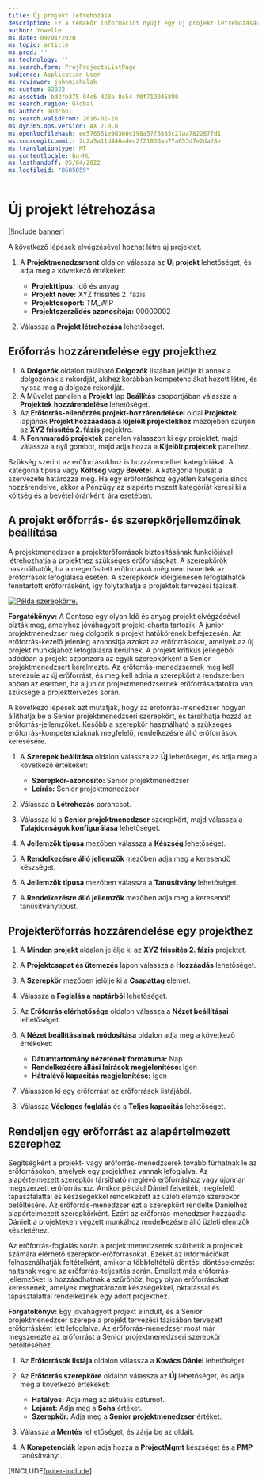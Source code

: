 ```yaml
---
title: Új projekt létrehozása
description: Ez a témakör információt nyújt egy új projekt létrehozásáról.
author: Yowelle
ms.date: 09/01/2020
ms.topic: article
ms.prod: ''
ms.technology: ''
ms.search.form: ProjProjectsListPage
audience: Application User
ms.reviewer: johnmichalak
ms.custom: 82022
ms.assetid: bd2fb375-84c6-428a-8e54-f0f719045898
ms.search.region: Global
ms.author: andchoi
ms.search.validFrom: 2016-02-28
ms.dyn365.ops.version: AX 7.0.0
ms.openlocfilehash: ee576561e9d360c198a57f5885c27aa782267fd1
ms.sourcegitcommit: 2c2a5a11d446adec2f21030ab77a053d7e2da28e
ms.translationtype: MT
ms.contentlocale: hu-HU
ms.lasthandoff: 05/04/2022
ms.locfileid: "8685059"
---
```

# <a name="create-a-new-project"></a>Új projekt létrehozása

[!include [banner](../includes/banner.md)]

A következő lépések elvégzésével hozhat létre új projektet.

1. A **Projektmenedzsment** oldalon válassza az **Új projekt** lehetőséget, és adja meg a következő értékeket:

    - **Projekttípus:** Idő és anyag
    - **Projekt neve:** XYZ frissítés 2. fázis
    - **Projektcsoport:** TM\_WIP
    - **Projektszerződés azonosítója:** 00000002

2. Válassza a **Projekt létrehozása** lehetőséget.

## <a name="assign-a-resource-to-a-project"></a>Erőforrás hozzárendelése egy projekthez

1. A **Dolgozók** oldalon található **Dolgozók** listában jelölje ki annak a dolgozónak a rekordját, akihez korábban kompetenciákat hozott létre, és nyissa meg a dolgozó rekordját.
2. A Művelet panelen a **Projekt** lap **Beállítás** csoportjában válassza a **Projektek hozzárendelése** lehetőséget.
3. Az **Erőforrás-ellenőrzés projekt-hozzárendelései** oldal **Projektek** lapjának **Projekt hozzáadása a kijelölt projektekhez** mezőjében szűrjön az **XYZ frissítés 2. fázis** projektre.
4. A **Fennmaradó projektek** panelen válasszon ki egy projektet, majd válassza a nyíl gombot, majd adja hozzá a **Kijelölt projektek** panelhez.

Szükség szerint az erőforrásokhoz is hozzárendelhet kategóriákat. A kategória típusa vagy **Költség** vagy **Bevétel**. A kategória típusát a szervezete határozza meg. Ha egy erőforráshoz egyetlen kategória sincs hozzárendelve, akkor a Pénzügy az alapértelmezett kategóriát keresi ki a költség és a bevétel óránkénti ára esetében.

## <a name="set-up-project-resource-and-role-characteristics"></a>A projekt erőforrás- és szerepkörjellemzőinek beállítása

A projektmenedzser a projekterőforrások biztosításának funkciójával létrehozhatja a projekthez szükséges erőforrásokat. A szerepkörök használhatók, ha a megerősített erőforrások még nem ismertek az erőforrások lefoglalása esetén. A szerepkörök ideiglenesen lefoglalhatók fenntartott erőforrásként, így folytathatja a projektek tervezési fázisait.

[![Példa szerepkörre.](./media/projectresourcing05.jpg)](./media/projectresourcing05.jpg) 

**Forgatókönyv:** A Contoso egy olyan Idő és anyag projekt elvégzésével bízták meg, amelyhez jóváhagyott projekt-charta tartozik. A junior projektmenedzser még dolgozik a projekt hatókörének befejezésén. Az erőforrás-kezelő jelenleg azonosítja azokat az erőforrásokat, amelyek az új projekt munkájához lefoglalásra kerülnek. A projekt kritikus jellegéből adódóan a projekt szponzora az egyik szerepkörként a Senior projektmenedzsert kérelmezte. Az erőforrás-menedzsernek meg kell szereznie az új erőforrást, és meg kell adnia a szerepkört a rendszerben abban az esetben, ha a junior projektmenedzsernek erőforrásadatokra van szüksége a projekttervezés során.

A következő lépések azt mutatják, hogy az erőforrás-menedzser hogyan állíthatja be a Senior projektmenedzseri szerepkört, és társíthatja hozzá az erőforrás-jellemzőket. Később a szerepkör használható a szükséges erőforrás-kompetenciáknak megfelelő, rendelkezésre álló erőforrások keresésére.

1. A **Szerepek beállítása** oldalon válassza az **Új** lehetőséget, és adja meg a következő értékeket:

    - **Szerepkör-azonosító:** Senior projektmenedzser
    - **Leírás:** Senior projektmenedzser

2. Válassza a **Létrehozás** parancsot.
3. Válassza ki a **Senior projektmenedzser** szerepkört, majd válassza a **Tulajdonságok konfigurálása** lehetőséget.
4. A **Jellemzők típusa** mezőben válassza a **Készség** lehetőséget.
5. A **Rendelkezésre álló jellemzők** mezőben adja meg a keresendő készséget.
6. A **Jellemzők típusa** mezőben válassza a **Tanúsítvány** lehetőséget.
7. A **Rendelkezésre álló jellemzők** mezőben adja meg a keresendő tanúsítványtípust.

## <a name="assign-a-project-resource-to-a-project"></a>Projekterőforrás hozzárendelése egy projekthez

1. A **Minden projekt** oldalon jelölje ki az **XYZ frissítés 2. fázis** projektet.
2. A **Projektcsapat és ütemezés** lapon válassza a **Hozzáadás** lehetőséget.
3. A **Szerepkör** mezőben jelölje ki a **Csapattag** elemet.
4. Válassza a **Foglalás a naptárból** lehetőséget.
5. Az **Erőforrás elérhetősége** oldalon válassza a **Nézet beállításai** lehetőséget.
6. A **Nézet beállításainak módosítása** oldalon adja meg a következő értékeket:

    - **Dátumtartomány nézetének formátuma:** Nap
    - **Rendelkezésre állási leírások megjelenítése:** Igen
    - **Hátralévő kapacitás megjelenítése:** Igen

7. Válasszon ki egy erőforrást az erőforrások listájából.
8. Válassza **Végleges foglalás** és a **Teljes kapacitás** lehetőséget.

## <a name="assign-a-resource-to-a-default-role"></a>Rendeljen egy erőforrást az alapértelmezett szerephez

Segítségként a projekt- vagy erőforrás-menedzserek tovább fúrhatnak le az erőforrásokon, amelyek egy projekthez vannak lefoglalva. Az alapértelmezett szerepkör társítható meglévő erőforráshoz vagy újonnan megszerzett erőforráshoz. Amikor például Dániel felvették, megfelelő tapasztalattal és készségekkel rendelkezett az üzleti elemző szerepkör betöltésére. Az erőforrás-menedzser ezt a szerepkört rendelte Dánielhez alapértelmezett szerepkörként. Ezért az erőforrás-menedzser hozzáadta Dánielt a projekteken végzett munkához rendelkezésre álló üzleti elemzők készletéhez.

Az erőforrás-foglalás során a projektmenedzserek szűrhetik a projektek számára elérhető szerepkör-erőforrásokat. Ezeket az információkat felhasználhatják feltételként, amikor a többfeltételű döntési döntéselemzést hajtanak végre az erőforrás-teljesítés során. Emellett más erőforrás-jellemzőket is hozzáadhatnak a szűrőhöz, hogy olyan erőforrásokat keressenek, amelyek meghatározott készségekkel, oktatással és tapasztalattal rendelkeznek egy adott projekthez.

**Forgatókönyv:** Egy jóváhagyott projekt elindult, és a Senior projektmenedzser szerepe a projekt tervezési fázisában tervezett erőforrásként lett lefoglalva. Az erőforrás-menedzser most már megszerezte az erőforrást a Senior projektmenedzseri szerepkör betöltéséhez.

1. Az **Erőforrások listája** oldalon válassza a **Kovács Dániel** lehetőséget.
2. Az **Erőforrás szerepköre** oldalon válassza az **Új** lehetőséget, és adja meg a következő értékeket:

    - **Hatályos:** Adja meg az aktuális dátumot.
    - **Lejárat:** Adja meg a **Soha** értéket.
    - **Szerepkör:** Adja meg a **Senior projektmenedzser** értéket.

3. Válassza a **Mentés** lehetőséget, és zárja be az oldalt.
4. A **Kompetenciák** lapon adja hozzá a **ProjectMgmt** készséget és a **PMP** tanúsítványt.


[!INCLUDE[footer-include](../includes/footer-banner.md)]